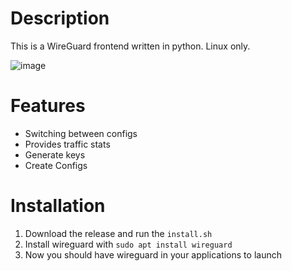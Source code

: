 # Description
This is a WireGuard frontend written in python. Linux only.

![image](https://github.com/user-attachments/assets/57ff90c0-74b0-4375-b977-7e1cefe9b514)


# Features
- Switching between configs
- Provides traffic stats
- Generate keys
- Create Configs

# Installation
1. Download the release and run the `install.sh`
2. Install wireguard with `sudo apt install wireguard`
3. Now you should have wireguard in your applications to launch
